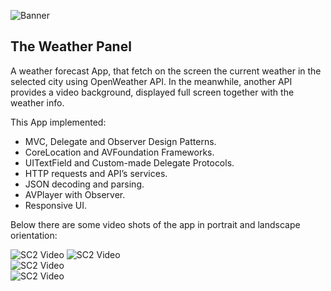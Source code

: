 ![Banner](https://github.com/danielcaccia/Roll_em/blob/master/banner.png?raw=true)

## The Weather Panel

A weather forecast App, that fetch on the screen the current weather in the selected city using OpenWeather API. In the meanwhile, another API provides a video background, displayed full screen together with the weather info.

This App implemented:
- MVC, Delegate and Observer Design Patterns.
- CoreLocation and AVFoundation Frameworks.
- UITextField and Custom-made Delegate Protocols.
- HTTP requests and API’s services.
- JSON decoding and parsing.
- AVPlayer with Observer.
- Responsive UI.

Below there are some video shots of the app in portrait and landscape orientation:

![SC2 Video](https://github.com/danielcaccia/The-Weather-Panel/blob/master/video1-SF.gif?raw=true)
![SC2 Video](https://github.com/danielcaccia/The-Weather-Panel/blob/master/video2-SY.gif?raw=true)<br/>
![SC2 Video](https://github.com/danielcaccia/The-Weather-Panel/blob/master/video3-SY.gif?raw=true)<br/>
![SC2 Video](https://github.com/danielcaccia/The-Weather-Panel/blob/master/video4-RM.gif?raw=true)
